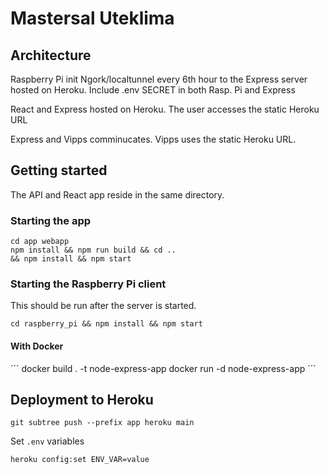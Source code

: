 # Mastersal Uteklima

## Architecture

Raspberry Pi init Ngork/localtunnel every 6th hour to the Express server hosted on Heroku.
Include .env SECRET in both Rasp. Pi and Express

React and Express hosted on Heroku. The user accesses the static Heroku URL

Express and Vipps comminucates. Vipps uses the static Heroku URL.

## Getting started

The API and React app reside in the same directory.

### Starting the app

```
cd app webapp
npm install && npm run build && cd ..
&& npm install && npm start

```

### Starting the Raspberry Pi client

This should be run after the server is started.

```
cd raspberry_pi && npm install && npm start

```

#### With Docker
´´´
docker build . -t node-express-app
docker run -d node-express-app
´´´

## Deployment to Heroku
```
git subtree push --prefix app heroku main
```

Set `.env` variables
```
heroku config:set ENV_VAR=value
```